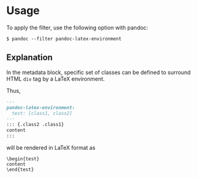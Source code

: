 # Usage

To apply the filter, use the following option with pandoc:

~~~shell-session
$ pandoc --filter pandoc-latex-environment
~~~

## Explanation

In the metadata block, specific set of classes can be defined to surround
HTML `div` tag by a LaTeX environment.

Thus,

~~~markdown
---
pandoc-latex-environment:
  test: [class1, class2]
---
::: {.class2 .class1}
content
:::
~~~

will be rendered in LaTeX format as

~~~
\begin{test}
content
\end{test}
~~~

